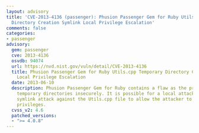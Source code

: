 ```yaml
---
layout: advisory
title: 'CVE-2013-4136 (passenger): Phusion Passenger Gem for Ruby Utils.cpp Temporary
  Directory Creation Symlink Local Privilege Escalation'
comments: false
categories:
- passenger
advisory:
  gem: passenger
  cve: 2013-4136
  osvdb: 94074
  url: https://nvd.nist.gov/vuln/detail/CVE-2013-4136
  title: Phusion Passenger Gem for Ruby Utils.cpp Temporary Directory Creation Symlink
    Local Privilege Escalation
  date: 2013-06-10
  description: Phusion Passenger Gem for Ruby contains a flaw as the program creates
    temporary directories insecurely. It is possible for a local attacker to use a
    symlink attack against the Utils.cpp file to allow the attacker to gain elevated
    privileges.
  cvss_v2: 4.6
  patched_versions:
  - ">= 4.0.8"
---
```


